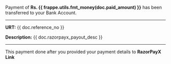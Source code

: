 <p>Payment of <strong>Rs. {{ frappe.utils.fmt_money(doc.paid_amount) }}</strong> has been transferred to your Bank Account.</p>

<hr>

<p><strong>URT:</strong> {{ doc.reference_no }}</p>

<p><strong>Description:</strong> {{ doc.razorpayx_payout_desc }}</p>

<hr>

<p>This payment done after you provided your payment details to <strong>RazorPayX Link</strong></p>
